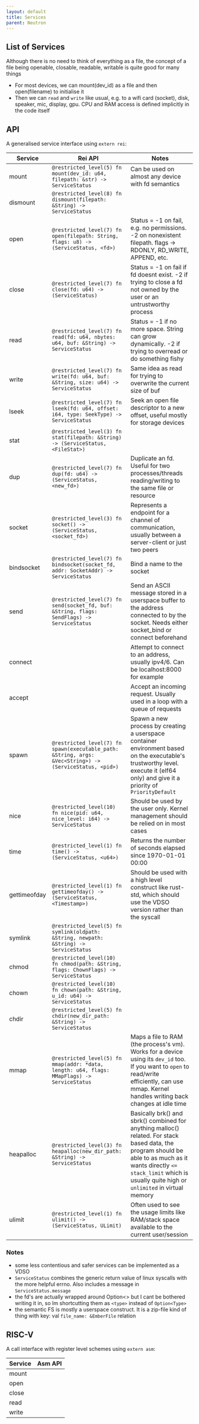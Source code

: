 ```yaml
---
layout: default
title: Services
parent: Neutron
---
```


## List of Services

Although there is no need to think of everything as a file, the concept of a file being openable, closable, readable, writable is quite good for many things

- For most devices, we can mount(dev_id) as a file and then open(filename) to initialise it
- Then we can `read` and `write` like usual, e.g. to a wifi card (socket), disk, speaker, mic, display, gpu. CPU and RAM access is defined implicitly in the code itself

## API

A generalised service interface using `extern rei`:

| Service | Rei API | Notes |
| --- | --- | --- |
| mount | `@restricted_level(5) fn mount(dev_id: u64, filepath: &str) -> ServiceStatus` | Can be used on almost any device with fd semantics |
| dismount | `@restricted_level(8) fn dismount(filepath: &String) -> ServiceStatus` | |
| open | `@restricted_level(7) fn open(filepath: String, flags: u8) -> (ServiceStatus, <fd>)` | Status = -1 on fail, e.g. no permissions. -2 on nonexistent filepath. flags -> RDONLY, RD_WRITE, APPEND, etc. |
| close | `@restricted_level(7) fn close(fd: u64) -> (ServiceStatus)` | Status = -1 on fail if fd doesnt exist. -2 if trying to close a fd not owned by the user or an untrustworthy process |
| read | `@restricted_level(7) fn read(fd: u64, nbytes: u64, buf: &String) -> ServiceStatus` | Status = -1 if no more space. String can grow dynamically. -2 if trying to overread or do something fishy |
| write | `@restricted_level(7) fn write(fd: u64, buf: &String, size: u64) -> ServiceStatus` | Same idea as read for trying to overwrite the current size of buf |
| lseek | `@restricted_level(7) fn lseek(fd: u64, offset: i64, type: SeekType) -> ServiceStatus` | Seek an open file descriptor to a new offset, useful mostly for storage devices |
| stat | `@restricted_level(3) fn stat(filepath: &String) -> (ServiceStatus, <FileStat>)` | |
| dup | `@restricted_level(7) fn dup(fd: u64) -> (ServiceStatus, <new_fd>)` | Duplicate an fd. Useful for two processes/threads reading/writing to the same file or resource |
| socket | `@restricted_level(3) fn socket() -> (ServiceStatus, <socket_fd>)` | Represents a endpoint for a channel of communication, usually between a server-client or just two peers |
| bindsocket | `@restricted_level(7) fn bindsocket(socket_fd, addr: SocketAddr) -> ServiceStatus` | Bind a name to the socket |
| send | `@restricted_level(7) fn send(socket_fd, buf: &String, flags: SendFlags) -> ServiceStatus` | Send an ASCII message stored in a userspace buffer to the address connected to by the socket. Needs either socket_bind or connect beforehand |
| connect | | Attempt to connect to an address, usually ipv4/6. Can be localhost:8000 for example |
| accept | | Accept an incoming request. Usually used in a loop with a queue of requests |
| spawn | `@restricted_level(7) fn spawn(executable_path: &String, args: &Vec<String>) -> (ServiceStatus, <pid>)` | Spawn a new process by creating a userspace container environment based on the executable's trustworthy level. execute it (elf64 only) and give it a priority of `PriorityDefault` |
| nice | `@restricted_level(10) fn nice(pid: u64, nice_level: i64) -> ServiceStatus` | Should be used by the user only. Kernel management should be relied on in most cases |
| time | `@restricted_level(1) fn time() -> (ServiceStatus, <u64>)` | Returns the number of seconds elapsed since 1970-01-01 00:00 |
| gettimeofday | `@restricted_level(1) fn gettimeofday() -> (ServiceStatus, <Timestamp>)` | Should be used with a high level construct like rust-std, which should use the VDSO version rather than the syscall |
| symlink | `@restricted_level(5) fn symlink(oldpath: &String, newpath: &String) -> ServiceStatus` | |
| chmod | `@restricted_level(10) fn chmod(path: &String, flags: ChownFlags) -> ServiceStatus` | |
| chown | `@restricted_level(10) fn chown(path: &String, u_id: u64) -> ServiceStatus` | |
| chdir | `@restricted_level(5) fn chdir(new_dir_path: &String) -> ServiceStatus` | |
| mmap | `@restricted_level(5) fn mmap(addr: *data, length: u64, flags: MMapFlags) -> ServiceStatus` | Maps a file to RAM (the process's vm). Works for a device using its `dev_id` too. If you want to `open` to read/write efficiently, can use mmap. Kernel handles writing back changes at idle time |
| heapalloc | `@restricted_level(3) fn heapalloc(new_dir_path: &String) -> ServiceStatus` | Basically brk() and sbrk() combined for anything malloc() related. For stack based data, the program should be able to as much as it wants directly `<= stack_limit` which is usually quite high or `unlimited` in virtual memory  |
| ulimit | `@restricted_level(1) fn ulimit() -> (ServiceStatus, ULimit)` | Often used to see the usage limits like RAM/stack space available to the current user/session |

### Notes

- some less contentious and safer services can be implemented as a VDSO
- `ServiceStatus` combines the generic return value of linux syscalls with the more helpful errno. Also includes a message in `ServiceStatus.message`
- the fd's are actually wrapped around Option<> but I cant be bothered writing it in, so Im shortcutting them as `<type>` instead of `Option<Type>`
- the semantic FS is mostly a userspace construct. It is a zip-file kind of thing with key: val `file_name: &EmberFile` relation

## RISC-V

A call interface with register level schemes using `extern asm`:

| Service | Asm API |
| --- | --- |
| mount | |
| open | |
| close | |
| read | |
| write | |
